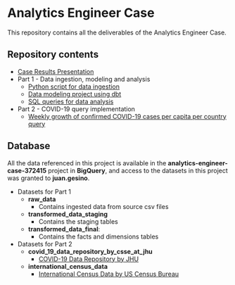 # Analytics Engineer Case

This repository contains all the deliverables of the Analytics Engineer Case.

## Repository contents
* [Case Results Presentation](./analytics_engineer_case_presentation.pdf)
* Part 1 - Data ingestion, modeling and analysis
  * [Python script for data ingestion](./part1_deals_data_elt/data_ingestion.py)
  * [Data modeling project using dbt](./part1_deals_data_elt/data_transformation)
  * [SQL queries for data analysis](./part1_deals_data_elt/data_analysis)
* Part 2 - COVID-19 query implementation
  * [Weekly growth of confirmed COVID-19 cases per capita per country query](./part2_covid_analysis/covid_confirmed_cases_growth_per_country_per_week.sql)
  
## Database
All the data referenced in this project is available in the **analytics-engineer-case-372415** project in **BigQuery**, and access to the datasets in this project was granted to **juan.gesino**.

* Datasets for Part 1
  * **raw_data**
    * Contains ingested data from source csv files
  * **transformed_data_staging**
    * Contains the staging tables
  * **transformed_data_final**: 
    * Contains the facts and dimensions tables
* Datasets for Part 2
  * **covid_19_data_repository_by_csse_at_jhu**
    * [COVID-19 Data Repository by JHU](https://console.cloud.google.com/marketplace/product/johnshopkins/covid19_jhu_global_case)
  * **international_census_data**
    * [International Census Data by US Census Bureau](https://console.cloud.google.com/marketplace/product/united-states-census-bureau/international-census-data)
